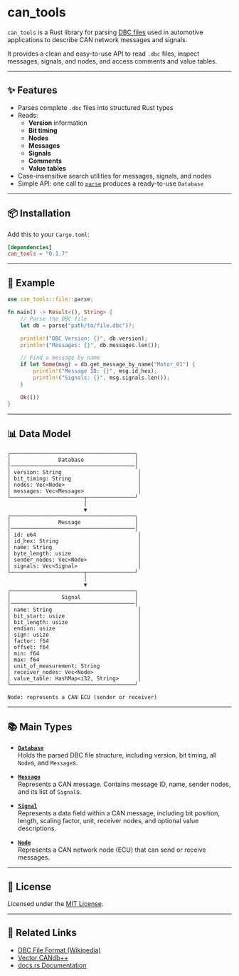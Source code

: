 # can_tools

`can_tools` is a Rust library for parsing [DBC files](https://en.wikipedia.org/wiki/DBC_(file_format))
used in automotive applications to describe CAN network messages and signals.

It provides a clean and easy-to-use API to read `.dbc` files, inspect messages, signals, and nodes,
and access comments and value tables.

---

## ✨ Features

- Parses complete `.dbc` files into structured Rust types
- Reads:
  - **Version** information
  - **Bit timing**
  - **Nodes**
  - **Messages**
  - **Signals**
  - **Comments**
  - **Value tables**
- Case-insensitive search utilities for messages, signals, and nodes
- Simple API: one call to [`parse`](src/file/dbc.rs) produces a ready-to-use `Database`

---

## 📦 Installation

Add this to your `Cargo.toml`:

```toml
[dependencies]
can_tools = "0.1.7"
```

---

## 🚀 Example

```rust
use can_tools::file::parse;

fn main() -> Result<(), String> {
    // Parse the DBC file
    let db = parse("path/to/file.dbc")?;

    println!("DBC Version: {}", db.version);
    println!("Messages: {}", db.messages.len());

    // Find a message by name
    if let Some(msg) = db.get_message_by_name("Motor_01") {
        println!("Message ID: {}", msg.id_hex);
        println!("Signals: {}", msg.signals.len());
    }

    Ok(())
}
```

---

## 📊 Data Model

```text
┌───────────────────────────────────────┐
│               Database                │
│───────────────────────────────────────│
│ version: String                        │
│ bit_timing: String                     │
│ nodes: Vec<Node>                       │
│ messages: Vec<Message>                 │
└───────────────────────┬───────────────┘
                        │
                        ▼
┌───────────────────────────────────────┐
│               Message                 │
│───────────────────────────────────────│
│ id: u64                                │
│ id_hex: String                         │
│ name: String                           │
│ byte_length: usize                     │
│ sender_nodes: Vec<Node>                │
│ signals: Vec<Signal>                   │
└───────────────────────┬───────────────┘
                        │
                        ▼
┌───────────────────────────────────────┐
│                Signal                 │
│───────────────────────────────────────│
│ name: String                           │
│ bit_start: usize                       │
│ bit_length: usize                      │
│ endian: usize                          │
│ sign: usize                            │
│ factor: f64                            │
│ offset: f64                            │
│ min: f64                               │
│ max: f64                               │
│ unit_of_measurement: String            │
│ receiver_nodes: Vec<Node>              │
│ value_table: HashMap<i32, String>      │
└───────────────────────────────────────┘

Node: represents a CAN ECU (sender or receiver)
```

---

## 📚 Main Types

- **[`Database`](src/models/database.rs)**  
  Holds the parsed DBC file structure, including version, bit timing, all `Node`s, and `Message`s.

- **[`Message`](src/models/message.rs)**  
  Represents a CAN message. Contains message ID, name, sender nodes, and its list of `Signal`s.

- **[`Signal`](src/models/signal.rs)**  
  Represents a data field within a CAN message, including bit position, length, scaling factor, unit,
  receiver nodes, and optional value descriptions.

- **[`Node`](src/models/node.rs)**  
  Represents a CAN network node (ECU) that can send or receive messages.

---

## 📜 License

Licensed under the [MIT License](LICENSE).

---

## 🔗 Related Links

- [DBC File Format (Wikipedia)](https://en.wikipedia.org/wiki/DBC_(file_format))
- [Vector CANdb++](https://vector.com)
- [docs.rs Documentation](https://docs.rs/can_tools)
